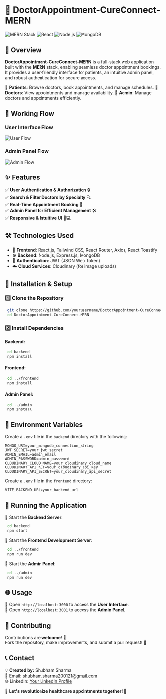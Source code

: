 # 🏥 DoctorAppointment-CureConnect-MERN

![MERN Stack](https://img.shields.io/badge/MERN-Stack-green)
![React](https://img.shields.io/badge/React-JS-blue)
![Node.js](https://img.shields.io/badge/Node.js-JS-green)
![MongoDB](https://img.shields.io/badge/MongoDB-NoSQL-brightgreen)

## 🌟 Overview

**DoctorAppointment-CureConnect-MERN** is a full-stack web application built with the **MERN** stack, enabling seamless doctor appointment bookings. It provides a user-friendly interface for patients, an intuitive admin panel, and robust authentication for secure access.

🔹 **Patients**: Browse doctors, book appointments, and manage schedules.
🔹 **Doctors**: View appointments and manage availability.
🔹 **Admin**: Manage doctors and appointments efficiently.

## 📸 Working Flow

### User Interface Flow
![User Flow](https://via.placeholder.com/800x400?text=User+Flow+Diagram)

### Admin Panel Flow
![Admin Flow](https://via.placeholder.com/800x400?text=Admin+Panel+Diagram)

## ✨ Features

✅ **User Authentication & Authorization** 🔒  
✅ **Search & Filter Doctors by Specialty** 🔍  
✅ **Real-Time Appointment Booking** 📅  
✅ **Admin Panel for Efficient Management** 🛠️  
✅ **Responsive & Intuitive UI** 📱💻

## 🛠️ Technologies Used

- 🚀 **Frontend**: React.js, Tailwind CSS, React Router, Axios, React Toastify
- ⚙️ **Backend**: Node.js, Express.js, MongoDB
- 🔐 **Authentication**: JWT (JSON Web Token)
- ☁️ **Cloud Services**: Cloudinary (for image uploads)

## 🚀 Installation & Setup

### 1️⃣ Clone the Repository
```bash
 git clone https://github.com/yourusername/DoctorAppointment-CureConnect-MERN.git
 cd DoctorAppointment-CureConnect-MERN
```

### 2️⃣ Install Dependencies
#### Backend:
```bash
 cd backend
 npm install
```

#### Frontend:
```bash
 cd ../frontend
 npm install
```

#### Admin Panel:
```bash
 cd ../admin
 npm install
```

## 🔑 Environment Variables

Create a `.env` file in the `backend` directory with the following:
```env
MONGO_URI=your_mongodb_connection_string
JWT_SECRET=your_jwt_secret
ADMIN_EMAIL=admin_email
ADMIN_PASSWORD=admin_password
CLOUDINARY_CLOUD_NAME=your_cloudinary_cloud_name
CLOUDINARY_API_KEY=your_cloudinary_api_key
CLOUDINARY_API_SECRET=your_cloudinary_api_secret
```

Create a `.env` file in the `frontend` directory:
```env
VITE_BACKEND_URL=your_backend_url
```

## 🎯 Running the Application

🚀 Start the **Backend Server**:
```bash
 cd backend
 npm start
```

🚀 Start the **Frontend Development Server**:
```bash
 cd ../frontend
 npm run dev
```

🚀 Start the **Admin Panel**:
```bash
 cd ../admin
 npm run dev
```

## 🌐 Usage

📌 Open `http://localhost:3000` to access the **User Interface**.  
📌 Open `http://localhost:3001` to access the **Admin Panel**.

## 🤝 Contributing

Contributions are **welcome**! 🎉  
Fork the repository, make improvements, and submit a pull request! 🚀

## 📞 Contact

💡 **Created by:** Shubham Sharma  
📧 Email: [shubham.sharma200121@gmail.com](mailto:shubham.sharma200121@gmail.com)  
🌐 LinkedIn: [Your LinkedIn Profile](#)

🚀 **Let's revolutionize healthcare appointments together!** 🎯

